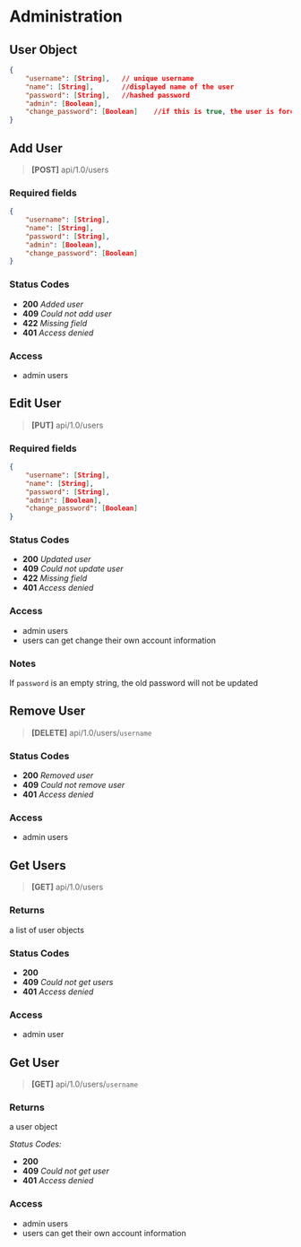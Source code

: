 # Administration

## User Object

```json
{
    "username": [String], 	// unique username
    "name": [String], 		//displayed name of the user
    "password": [String],   //hashed password
    "admin": [Boolean],		
    "change_password": [Boolean]	//if this is true, the user is forced to change the password on login
}
```

## Add User

> **[POST]** api/1.0/users

### Required fields

```json
{
    "username": [String],
    "name": [String],
    "password": [String],
    "admin": [Boolean],
    "change_password": [Boolean]
}
```

### Status Codes

- **200** *Added user*
- **409** *Could not add user*
- **422** *Missing field*
- **401** *Access denied*

### Access

- admin users

## Edit User

> **[PUT]** api/1.0/users

### Required fields

```json
{
    "username": [String],
    "name": [String],
    "password": [String],
    "admin": [Boolean],
    "change_password": [Boolean]
}
```

### Status Codes

- **200** *Updated user*
- **409** *Could not update user*
- **422** *Missing field*
- **401** *Access denied*

### Access

- admin users
- users can get change their own account information

### Notes

If `password` is an empty string, the old password will not be updated

## Remove User

> **[DELETE]** api/1.0/users/`username`

### Status Codes

- **200** *Removed user*
- **409** *Could not remove user*
- **401** *Access denied*

### Access

- admin users

## Get Users

> **[GET]** api/1.0/users

### Returns

 a list of user objects

### Status Codes

- **200** 
- **409** *Could not get users*
- **401** *Access denied*

### Access

- admin user

## Get User

> **[GET]** api/1.0/users/`username`

### Returns

 a user object

*Status Codes:*

- **200** 
- **409** *Could not get user*
- **401** *Access denied*

### Access

- admin users
- users can get their own account information

